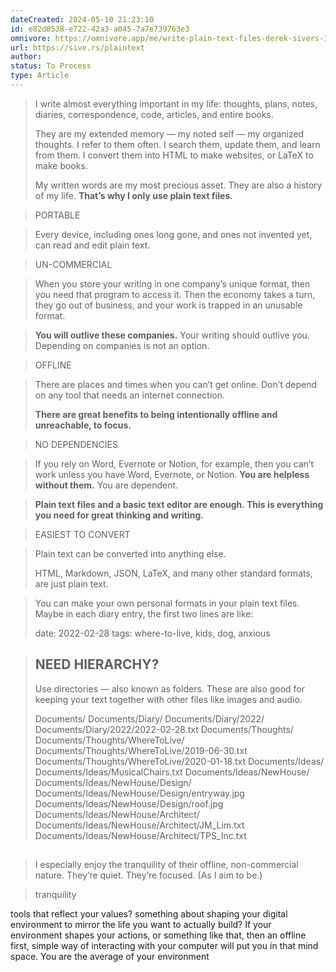 ```yaml
---
dateCreated: 2024-05-10 21:23:10
id: e82d0538-e722-42a3-a045-7a7e739763e3
omnivore: https://omnivore.app/me/write-plain-text-files-derek-sivers-18f653f2d03
url: https://sive.rs/plaintext
author: 
status: To Process
type: Article
---
```



> I write almost everything important in my life: thoughts, plans, notes, diaries, correspondence, code, articles, and entire books.
> 
>  They are my extended memory — my noted self — my organized thoughts. I refer to them often. I search them, update them, and learn from them. I convert them into HTML to make websites, or LaTeX to make books.
> 
>  My written words are my most precious asset. They are also a history of my life. **That’s why I only use plain text files.** 


> PORTABLE 


> Every device, including ones long gone, and ones not invented yet, can read and edit plain text. 


> UN-COMMERCIAL 


> When you store your writing in one company’s unique format, then you need that program to access it. Then the economy takes a turn, they go out of business, and your work is trapped in an unusable format. 


> **You will outlive these companies.** Your writing should outlive you. Depending on companies is not an option. 


> OFFLINE 


> There are places and times when you can’t get online. Don’t depend on any tool that needs an internet connection.
> 
>  **There are great benefits to being intentionally offline and unreachable, to focus.** 


> NO DEPENDENCIES 


> If you rely on Word, Evernote or Notion, for example, then you can’t work unless you have Word, Evernote, or Notion. **You are helpless without them.** You are dependent. 


>  **Plain text files and a basic text editor are enough. This is everything you need for great thinking and writing.** 


> EASIEST TO CONVERT 


> Plain text can be converted into anything else.
> 
>  HTML, Markdown, JSON, LaTeX, and many other standard formats, are just plain text. 


> You can make your own personal formats in your plain text files. Maybe in each diary entry, the first two lines are like:
> 
> date: 2022-02-28
> tags: where-to-live, kids, dog, anxious 


> ## NEED HIERARCHY?
> 
>  Use directories — also known as folders. These are also good for keeping your text together with other files like images and audio.
> 
> Documents/
> Documents/Diary/
> Documents/Diary/2022/
> Documents/Diary/2022/2022-02-28.txt
> Documents/Thoughts/
> Documents/Thoughts/WhereToLive/
> Documents/Thoughts/WhereToLive/2019-06-30.txt
> Documents/Thoughts/WhereToLive/2020-01-18.txt
> Documents/Ideas/
> Documents/Ideas/MusicalChairs.txt
> Documents/Ideas/NewHouse/
> Documents/Ideas/NewHouse/Design/
> Documents/Ideas/NewHouse/Design/entryway.jpg
> Documents/Ideas/NewHouse/Design/roof.jpg
> Documents/Ideas/NewHouse/Architect/
> Documents/Ideas/NewHouse/Architect/JM_Lim.txt
> Documents/Ideas/NewHouse/Architect/TPS_Inc.txt
> 
> ##  


> I especially enjoy the tranquility of their offline, non-commercial nature. They’re quiet. They’re focused. (As I aim to be.) 


> tranquility 

tools that reflect your values? something about shaping your digital environment to mirror the life you want to actually build? If your environment shapes your actions, or something like that, then an offline first, simple way of interacting with your computer will put you in that mind space. You are the average of your environment

